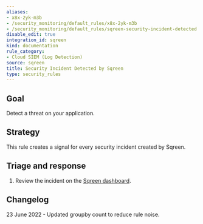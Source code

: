 ```yaml
---
aliases:
- x8x-2yk-m3b
- /security_monitoring/default_rules/x8x-2yk-m3b
- /security_monitoring/default_rules/sqreen-security-incident-detected
disable_edit: true
integration_id: sqreen
kind: documentation
rule_category:
- Cloud SIEM (Log Detection)
source: sqreen
title: Security Incident Detected by Sqreen
type: security_rules
---
```


## Goal
Detect a threat on your application.

## Strategy
This rule creates a signal for every security incident created by Sqreen.

## Triage and response
1. Review the incident on the [Sqreen dashboard][1].

[1]: https://my.sqreen.com/incidents

## Changelog
23 June 2022 - Updated groupby count to reduce rule noise.
